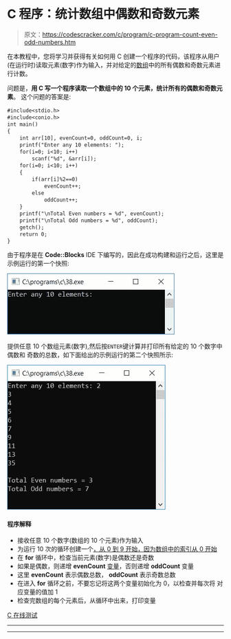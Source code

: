 # C 程序：统计数组中偶数和奇数元素

> 原文：<https://codescracker.com/c/program/c-program-count-even-odd-numbers.htm>

在本教程中，您将学习并获得有关如何用 C 创建一个程序的代码，该程序从用户(在运行时)读取元素(数字)作为输入，并对给定的[数组](/c/c-arrays.htm)中的所有偶数和奇数元素进行计数。

问题是，**用 C 写一个程序读取一个数组中的 10 个元素，统计所有的偶数和奇数元素**。 这个问题的答案是:

```
#include<stdio.h>
#include<conio.h>
int main()
{
    int arr[10], evenCount=0, oddCount=0, i;
    printf("Enter any 10 elements: ");
    for(i=0; i<10; i++)
        scanf("%d", &arr[i]);
    for(i=0; i<10; i++)
    {
        if(arr[i]%2==0)
            evenCount++;
        else
            oddCount++;
    }
    printf("\nTotal Even numbers = %d", evenCount);
    printf("\nTotal Odd numbers = %d", oddCount);
    getch();
    return 0;
}
```

由于程序是在 **Code::Blocks** IDE 下编写的，因此在成功构建和运行之后，这里是示例运行的第一个快照:

![c program count even odd numbers](img/2cf7e1312597fc39161bed4abdfb82f9.png)

提供任意 10 个数组元素(数字),然后按`ENTER`键计算并打印所有给定的 10 个数字中偶数和 奇数的总数，如下面给出的示例运行的第二个快照所示:

![count even odd numbers c](img/7fafc0142c1ca147ff806d95c55403f6.png)

#### 程序解释

*   接收任意 10 个数字(数组的 10 个元素)作为输入
*   为运行 10 次的循环创建一个[，从 0 到 9 开始，因为数组中的索引从 0 开始](/c/c-for-loop.htm)
*   在 **for** 循环中，检查当前元素(数字)是偶数还是奇数
*   如果是偶数，则递增 **evenCount** [变量](/c/c-variables.htm)，否则递增 **oddCount** 变量
*   这里 **evenCount** 表示偶数总数， **oddCount** 表示奇数总数
*   在进入 **for** 循环之前，不要忘记将这两个变量初始化为 0，以检查并每次将 对应变量的值加 1
*   检查完数组的每个元素后，从循环中出来，打印变量

[C 在线测试](/exam/showtest.php?subid=2)

* * *

* * *